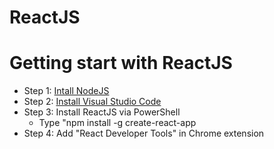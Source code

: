 # ReactJS

# Getting start with ReactJS
- Step 1: [Intall NodeJS](https://nodejs.org/en/download/)   
- Step 2: [Install Visual Studio Code](https://code.visualstudio.com/docs/?dv=win)   
- Step 3: Install ReactJS via PowerShell   
  - Type "npm install -g create-react-app
- Step 4: Add "React Developer Tools" in Chrome extension
 
